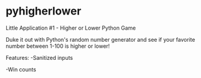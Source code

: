 # pyhigherlower
Little Application #1 - Higher or Lower Python Game

Duke it out with Python's random number generator and see if your favorite number between 1-100 is higher or lower! 

Features:
-Sanitized inputs

-Win counts
